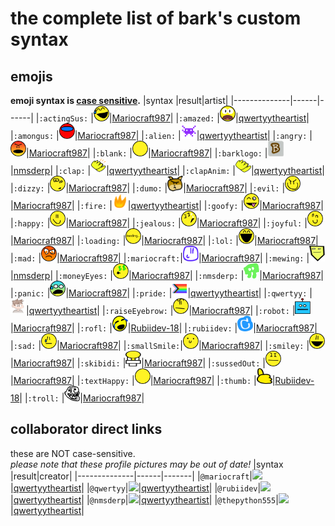 # the complete list of bark's custom syntax
## emojis
**emoji syntax is <a href="https://en.wikipedia.org/wiki/Case_sensitivity">case sensitive</a>.**
|syntax        |result|artist|
|--------------|------|------|
|`:actingSus:`    |<img src="svg/normal/actingSus.svg" width="25" height="25">|<a href="https://github.com/mariocraft987">Mariocraft987</a>|
|`:amazed:`    |<img src="svg/normal/amazed.svg" width="25" height="25">|<a href="https://github.com/qwertyytheartist">qwertyytheartist</a>|
|`:amongus:`   |<img src="svg/joke/amongus.svg" width="25" height="25">|<a href="https://github.com/mariocraft987">Mariocraft987</a>|
|`:alien:`     |<img src="svg/normal/alien.svg" width="25" height="25">|<a href="https://github.com/qwertyytheartist">qwertyytheartist</a>|
|`:angry:`     |<img src="svg/normal/angry.svg" width="25" height="25">|<a href="https://github.com/Mariocraft987">Mariocraft987</a>|
|`:blank:`     |<img src="svg/normal/blank.svg" width="25" height="25">|<a href="https://github.com/Mariocraft987">Mariocraft987</a>|
|`:barklogo:`  |<img src="svg/normal/barklogo.svg" width="25" height="25">|<a href="https://github.com/nmsderp">nmsderp</a>|
|`:clap:`      |<img src="svg/normal/clap.svg" width="25" height="25">|<a href="https://github.com/qwertyytheartist">qwertyytheartist</a>|
|`:clapAnim:`  |<img src="svg/normal/clap_anim.gif" width="25" height="25">|<a href="https://github.com/qwertyytheartist">qwertyytheartist</a>|
|`:dizzy:`     |<img src="svg/normal/dizzy.svg" width="25" height="25">|<a href="https://github.com/Mariocraft987">Mariocraft987</a>|
|`:dumo:`      |<img src="svg/dev/dumo.svg" width="25" height="25">|<a href="https://github.com/Mariocraft987">Mariocraft987</a>|
|`:evil:`      |<img src="svg/normal/evil.svg" width="25" height="25">|<a href="https://github.com/Mariocraft987">Mariocraft987</a>|
|`:fire:`      |<img src="svg/normal/fire.svg" width="25" height="25">|<a href="https://github.com/qwertyytheartist">qwertyytheartist</a>|
|`:goofy:`     |<img src="svg/normal/goofy.svg" width="25" height="25">|<a href="https://github.com/Mariocraft987">Mariocraft987</a>|
|`:happy:`     |<img src="svg/normal/happy.svg" width="25" height="25">|<a href="https://github.com/Mariocraft987">Mariocraft987</a>|
|`:jealous:`   |<img src="svg/normal/jealous.svg" width="25" height="25">|<a href="https://github.com/Mariocraft987">Mariocraft987</a>|
|`:joyful:`    |<img src="svg/normal/joyful.svg" width="25" height="25">|<a href="https://github.com/Mariocraft987">Mariocraft987</a>|
|`:loading:`   |<img src="svg/normal/loading.svg" width="25" height="25">|<a href="https://github.com/Mariocraft987">Mariocraft987</a>|
|`:lol:`       |<img src="svg/normal/lol.svg" width="25" height="25">|<a href="https://github.com/Mariocraft987">Mariocraft987</a>|
|`:mad:`       |<img src="svg/normal/mad.svg" width="25" height="25">|<a href="https://github.com/Mariocraft987">Mariocraft987</a>|
|`:mariocraft:`|<img src="svg/dev/mariocraft.svg" width="25" height="25">|<a href="https://github.com/Mariocraft987">Mariocraft987</a>|
|`:mewing:`    |<img src="svg/joke/mewing.svg" width="25" height="25">|<a href="https://github.com/nmsderp">nmsderp</a>|
|`:moneyEyes:` |<img src="svg/normal/moneyEyes.svg" width="25" height="25">|<a href="https://github.com/Mariocraft987">Mariocraft987</a>|
|`:nmsderp:`   |<img src="svg/dev/nmsderp.svg" width="25" height="25">|<a href="https://github.com/Mariocraft987">Mariocraft987</a>|
|`:panic:`     |<img src="svg/normal/panic.svg" width="25" height="25">|<a href="https://github.com/Mariocraft987">Mariocraft987</a>|
|`:pride:`     |<img src="svg/normal/pride.svg" width="25" height="25">|<a href="https://github.com/qwertyytheartist">qwertyytheartist</a>|
|`:qwertyy:`   |<img src="svg/dev/qwertyy.png" width="25" height="25">|<a href="https://github.com/qwertyytheartist">qwertyytheartist</a>|
|`:raiseEyebrow:`   |<img src="svg/normal/raiseEyebrow.svg" width="25" height="25">|<a href="https://github.com/Mariocraft987">Mariocraft987</a>|
|`:robot:`     |<img src="svg/normal/robot.svg" width="25" height="25">|<a href="https://github.com/Mariocraft987">Mariocraft987</a>|
|`:rofl:`      |<img src="svg/normal/rofl.svg" width="25" height="25">|<a href="https://github.com/Rubiidev-18">Rubiidev-18</a>|
|`:rubiidev:`  |<img src="svg/dev/rubiidev.svg" width="25" height="25">|<a href="https://github.com/Mariocraft987">Mariocraft987</a>|
|`:sad:`       |<img src="svg/normal/sad.svg" width="25" height="25">|<a href="https://github.com/Mariocraft987">Mariocraft987</a>|
|`:smallSmile:`|<img src="svg/normal/smallsmile.svg" width="25" height="25">|<a href="https://github.com/Mariocraft987">Mariocraft987</a>|
|`:smiley:`    |<img src="svg/normal/smiley.svg" width="25" height="25">|<a href="https://github.com/Mariocraft987">Mariocraft987</a>|
|`:skibidi:`    |<img src="svg/joke/skibidi.svg" width="25" height="25">|<a href="https://github.com/mariocraft987">Mariocraft987</a>|
|`:sussedOut:` |<img src="svg/normal/sussedOut.svg" width="25" height="25">|<a href="https://github.com/Mariocraft987">Mariocraft987</a>|
|`:textHappy:` |<img src="svg/normal/textHappy.svg" width="25" height="25">|<a href="https://github.com/Mariocraft987">Mariocraft987</a>|
|`:thumb:`     |<img src="svg/normal/thumb.svg" width="25" height="25">|<a href="https://github.com/Rubiidev-18">Rubiidev-18</a>|
|`:troll:`     |<img src="svg/normal/troll.svg" width="25" height="25">|<a href="https://github.com/Mariocraft987">Mariocraft987</a>|
## collaborator direct links
these are NOT case-sensitive.<br>*please note that these profile pictures may be out of date!*
|syntax        |result|creator|
|--------------|------|-------|
|`@mariocraft`|<img src="https://github.com/mariocraft987/bark.github.io/assets/129226914/44cac082-448d-4911-93e5-c7435a4c19ee" height="28">|<a href="https://github.com/qwertyytheartist">qwertyytheartist</a>|
|`@qwertyy`|<img src="https://github.com/mariocraft987/bark.github.io/assets/129226914/bf40c77f-4513-4f10-83a4-10bb9feae717" height="28">|<a href="https://github.com/qwertyytheartist">qwertyytheartist</a>|
|`@rubiidev`|<img src="https://github.com/mariocraft987/bark.github.io/assets/129226914/703592f8-e03f-479e-b456-36dc8798e615" height="28">|<a href="https://github.com/qwertyytheartist">qwertyytheartist</a>|
|`@nmsderp`|<img src="https://github.com/mariocraft987/bark.github.io/assets/129226914/d55cba2f-09e9-4484-ba19-50de6f2d68dd" height="28">|<a href="https://github.com/qwertyytheartist">qwertyytheartist</a>|
|`@thepython555`|<img src="https://github.com/mariocraft987/bark.github.io/assets/129226914/1b483f19-12dc-491f-8fd5-896fa6c09cc8" height="28">|<a href="https://github.com/qwertyytheartist">qwertyytheartist</a>|
